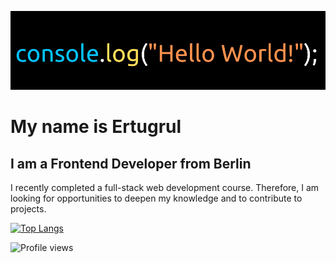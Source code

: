 ![I am a Frontend Developer from Berlin](https://github.com/ETweb51/ETweb51/blob/main/helloWorld.png)
# My name is Ertugrul
## I am a Frontend Developer from Berlin

I recently completed a full-stack web development course. Therefore, I am looking for opportunities to deepen my knowledge and to contribute to projects.

[![Top Langs](https://github-readme-stats.vercel.app/api/top-langs/?username=ETweb51&theme=tokyonight)](https://github.com/anuraghazra/github-readme-stats)

![Profile views](https://gpvc.arturio.dev/ETweb51)  
